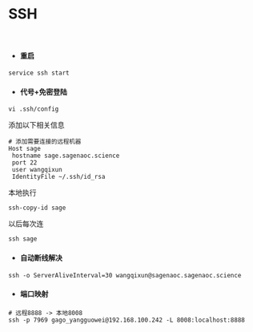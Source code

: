 # SSH
<br>

+ #### 重启
```
service ssh start
```



+ #### 代号+免密登陆
```
vi .ssh/config
```
添加以下相关信息
```
# 添加需要连接的远程机器
Host sage
 hostname sage.sagenaoc.science
 port 22
 user wangqixun
 IdentityFile ~/.ssh/id_rsa
```
本地执行
```
ssh-copy-id sage
```
以后每次连
```
ssh sage
```


+ #### 自动断线解决
```
ssh -o ServerAliveInterval=30 wangqixun@sagenaoc.sagenaoc.science
```



+ #### 端口映射
```
# 远程8888 -> 本地8008
ssh -p 7969 gago_yangguowei@192.168.100.242 -L 8008:localhost:8888
```


